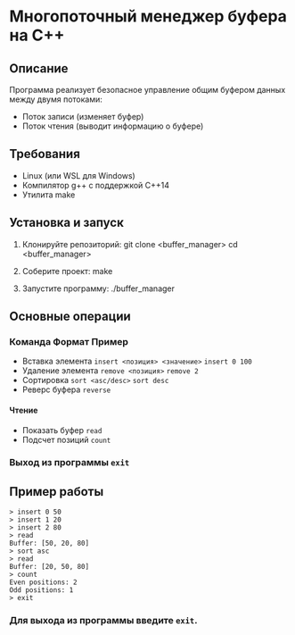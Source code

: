 # Многопоточный менеджер буфера на C++

## Описание
Программа реализует безопасное управление общим буфером данных между двумя потоками:
- Поток записи (изменяет буфер)
- Поток чтения (выводит информацию о буфере)

## Требования
- Linux (или WSL для Windows)
- Компилятор g++ с поддержкой C++14
- Утилита make

## Установка и запуск

1. Клонируйте репозиторий:
git clone <buffer_manager>
cd <buffer_manager>

2. Соберите проект:
make

3. Запустите программу:
./buffer_manager

## Основные операции
### Команда	Формат	Пример
- Вставка элемента	```insert <позиция> <значение>```	```insert 0 100```
- Удаление элемента	```remove <позиция>```	```remove 2```
- Сортировка	```sort <asc/desc>```	```sort desc```
- Реверс буфера	```reverse```
#### Чтение 
- Показать буфер	```read```	
- Подсчет позиций	```count```	

### Выход из программы ```exit```

## Пример работы

``` 
> insert 0 50
> insert 1 20
> insert 2 80
> read
Buffer: [50, 20, 80]
> sort asc
> read
Buffer: [20, 50, 80]
> count
Even positions: 2
Odd positions: 1
> exit
```

### Для выхода из программы введите ```exit```.
